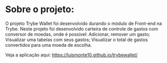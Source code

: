 # Sobre o projeto: 
O projeto Trybe Wallet foi desenvolvido durando o módulo de Front-end na Trybe. Neste projeto foi desenvolvido carteira de controle de gastos com conversor de moedas, onde é possível: Adicionar, remover um gasto; Visualizar uma tabelas com seus gastos; Visualizar o total de gastos convertidos para uma moeda de escolha.

Veja a aplicação aqui: https://luismonte10.github.io/trybewallet/
